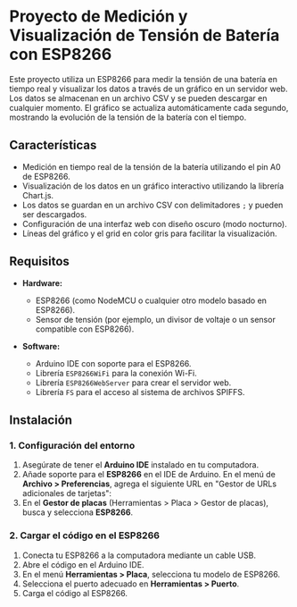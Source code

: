 # Proyecto de Medición y Visualización de Tensión de Batería con ESP8266

Este proyecto utiliza un ESP8266 para medir la tensión de una batería en tiempo real y visualizar los datos a través de un gráfico en un servidor web. Los datos se almacenan en un archivo CSV y se pueden descargar en cualquier momento. El gráfico se actualiza automáticamente cada segundo, mostrando la evolución de la tensión de la batería con el tiempo.

## Características

- Medición en tiempo real de la tensión de la batería utilizando el pin A0 de ESP8266.
- Visualización de los datos en un gráfico interactivo utilizando la librería Chart.js.
- Los datos se guardan en un archivo CSV con delimitadores `;` y pueden ser descargados.
- Configuración de una interfaz web con diseño oscuro (modo nocturno).
- Líneas del gráfico y el grid en color gris para facilitar la visualización.

## Requisitos

- **Hardware:**
  - ESP8266 (como NodeMCU o cualquier otro modelo basado en ESP8266).
  - Sensor de tensión (por ejemplo, un divisor de voltaje o un sensor compatible con ESP8266).
  
- **Software:**
  - Arduino IDE con soporte para el ESP8266.
  - Librería `ESP8266WiFi` para la conexión Wi-Fi.
  - Librería `ESP8266WebServer` para crear el servidor web.
  - Librería `FS` para el acceso al sistema de archivos SPIFFS.

## Instalación

### 1. Configuración del entorno

1. Asegúrate de tener el **Arduino IDE** instalado en tu computadora.
2. Añade soporte para el **ESP8266** en el IDE de Arduino. En el menú de **Archivo > Preferencias**, agrega el siguiente URL en "Gestor de URLs adicionales de tarjetas":
3. En el **Gestor de placas** (Herramientas > Placa > Gestor de placas), busca y selecciona **ESP8266**.

### 2. Cargar el código en el ESP8266

1. Conecta tu ESP8266 a la computadora mediante un cable USB.
2. Abre el código en el Arduino IDE.
3. En el menú **Herramientas > Placa**, selecciona tu modelo de ESP8266.
4. Selecciona el puerto adecuado en **Herramientas > Puerto**.
5. Carga el código al ESP8266.

